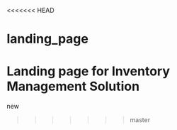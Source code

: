 <<<<<<< HEAD
# landing_page
Landing page for Inventory Management Solution
=======
new
>>>>>>> master
